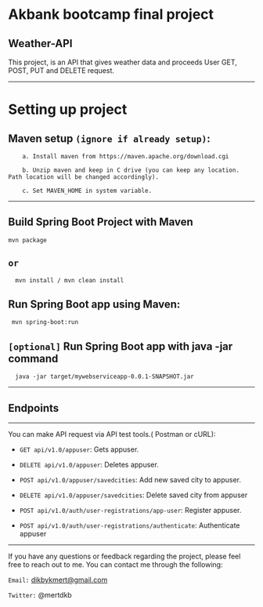 
# Akbank bootcamp final project

## Weather-API

This project, is an API that gives weather data and proceeds User GET, POST, PUT and DELETE request.

---
# Setting up project
## Maven setup `(ignore if already setup)`:

        a. Install maven from https://maven.apache.org/download.cgi

        b. Unzip maven and keep in C drive (you can keep any location. Path location will be changed accordingly).

        c. Set MAVEN_HOME in system variable.
---

## Build Spring Boot Project with Maven
    mvn package
## `or`

      mvn install / mvn clean install
## Run Spring Boot app using Maven:

     mvn spring-boot:run
## `[optional]` Run Spring Boot app with java -jar command

      java -jar target/mywebserviceapp-0.0.1-SNAPSHOT.jar

---
## Endpoints
---
 You can make API request via API test tools.( Postman or cURL):
- `GET api/v1.0/appuser`: Gets appuser.
  
- `DELETE api/v1.0/appuser`: Deletes appuser.
  
- `POST api/v1.0/appuser/savedcities`: Add new saved city to appuser.
  
- `DELETE api/v1.0/appuser/savedcities`: Delete saved city from appuser

- `POST api/v1.0/auth/user-registrations/app-user`: Register appuser.

- `POST api/v1.0/auth/user-registrations/authenticate`: Authenticate appuser

---
If you have any questions or feedback regarding the project, please feel free to reach out to me. You can contact me through the following:

`Email:` dikbykmert@gmail.com

`Twitter:` @mertdkb